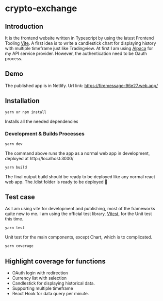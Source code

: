 # crypto-exchange

## Introduction

It is the frontend website written in Typescript by using the latest Frontend Tooling [Vite](https://github.com/vitejs/vite).
A first idea is to write a candlestick chart for displaying history with multiple timeframe just like Tradingview.
At first I am using [Alpaca](https://app.alpaca.markets/) for my API service provider. However, the authentication need to be
Oauth process.

## Demo

The published app is in Netlify.
Url link: https://firemessage-96e27.web.app/

## Installation

```sh
yarn or npm install
```

Installs all the needed dependencies

### Development & Builds Processes

```sh
yarn dev
```

The command above runs the app as a normal web app in development, deployed at http://localhost:3000/

```sh
yarn build
```

The final output build should be ready to be deployed like any normal react web app. The /dist folder is ready to be deployed 🚀

## Test case

As I am using vite for development and publishing, most of the frameworks quite new to me. I am using the official
test library, [Vitest](https://vitest.dev/), for the Unit test this time.

```sh
yarn test
```

Unit test for the main components, except Chart, which is to complicated.

```sh
yarn coverage
```

## Highlight coverage for functions

- OAuth login with redirection
- Currency list with selection
- Candlestick for displaying historical data.
- Supporting multiple timeframe
- React Hook for data query per minute.
